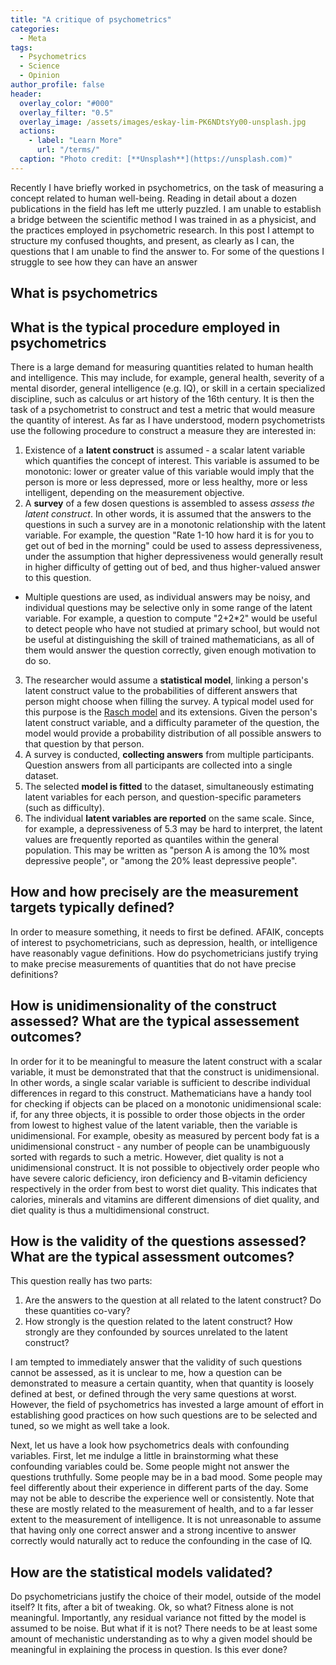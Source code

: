 ```yaml
---
title: "A critique of psychometrics"
categories:
  - Meta
tags:
  - Psychometrics
  - Science
  - Opinion
author_profile: false
header:
  overlay_color: "#000"
  overlay_filter: "0.5"
  overlay_image: /assets/images/eskay-lim-PK6NDtsYy00-unsplash.jpg
  actions:
    - label: "Learn More"
      url: "/terms/"
  caption: "Photo credit: [**Unsplash**](https://unsplash.com)"
---
```


Recently I have briefly worked in psychometrics, on the task of measuring a concept related to human well-being. Reading in detail about a dozen publications in the field has left me utterly puzzled. I am unable to establish a bridge between the scientific method I was trained in as a physicist, and the practices employed in psychometric research. In this post I attempt to structure my confused thoughts, and present, as clearly as I can, the questions that I am unable to find the answer to. For some of the questions I struggle to see how they can have an answer

## What is psychometrics

## What is the typical procedure employed in psychometrics

There is a large demand for measuring quantities related to human health and intelligence. This may include, for example, general health, severity of a mental disorder, general intelligence (e.g. IQ), or skill in a certain specialized discipline, such as calculus or art history of the 16th century. It is then the task of a psychometrist to construct and test a metric that would measure the quantity of interest. As far as I have understood, modern psychometrists use the following procedure to construct a measure they are interested in:

1. Existence of a **latent construct** is assumed - a scalar latent variable which quantifies the concept of interest. This variable is assumed to be monotonic: lower or greater value of this variable would imply that the person is more or less depressed, more or less healthy, more or less intelligent, depending on the measurement objective.
2. A **survey** of a few dosen questions is assembled to assess *assess the latent construct*. In other words, it is assumed that the answers to the questions in such a survey are in a monotonic relationship with the latent variable. For example, the question "Rate 1-10 how hard it is for you to get out of bed in the morning" could be used to assess depressiveness, under the assumption that higher depressiveness would generally result in higher difficulty of getting out of bed, and thus higher-valued answer to this question.
  * Multiple questions are used, as individual answers may be noisy, and individual questions may be selective only in some range of the latent variable. For example, a question to compute "2+2*2" would be useful to detect people who have not studied at primary school, but would not be useful at distinguishing the skill of trained mathematicians, as all of them would answer the question correctly, given enough motivation to do so.
3. The researcher would assume a **statistical model**, linking a person's latent construct value to the probabilities of different answers that person might choose when filling the survey. A typical model used for this purpose is the [Rasch model](https://en.wikipedia.org/wiki/Rasch_model) and its extensions. Given the person's latent construct variable, and a difficulty parameter of the question, the model would provide a probability distribution of all possible answers to that question by that person.
4. A survey is conducted, **collecting answers** from multiple participants. Question answers from all participants are collected into a single dataset.
5. The selected **model is fitted** to the dataset, simultaneously estimating latent variables for each person, and question-specific parameters (such as difficulty).
6. The individual **latent variables are reported** on the same scale. Since, for example, a depressiveness of 5.3 may be hard to interpret, the latent values are frequently reported as quantiles within the general population. This may be written as "person A is among the 10% most depressive people", or "among the 20% least depressive people".

## How and how precisely are the measurement targets typically defined?

In order to measure something, it needs to first be defined. AFAIK, concepts of interest to psychometricians, such as depression, health, or intelligence have reasonably vague definitions. How do psychometricians justify trying to make precise measurements of quantities that do not have precise definitions?

## How is unidimensionality of the construct assessed? What are the typical assessement outcomes?

In order for it to be meaningful to measure the latent construct with a scalar variable, it must be demonstrated that that the construct is unidimensional. In other words, a single scalar variable is sufficient to describe individual differences in regard to this construct. Mathematicians have a handy tool for checking if objects can be placed on a monotonic unidimensional scale: if, for any three objects, it is possible to order those objects in the order from lowest to highest value of the latent variable, then the variable is unidimensional. For example, obesity as measured by percent body fat is a unidimensional construct - any number of people can be unambiguously sorted with regards to such a metric. However, diet quality is not a unidimensional construct. It is not possible to objectively order people who have severe caloric deficiency, iron deficiency and B-vitamin deficiency respectively in the order from best to worst diet quality. This indicates that calories, minerals and vitamins are different dimensions of diet quality, and diet quality is thus a multidimensional construct.

## How is the validity of the questions assessed? What are the typical assessment outcomes?

This question really has two parts:
1. Are the answers to the question at all related to the latent construct? Do these quantities co-vary?
2. How strongly is the question related to the latent construct? How strongly are they confounded by sources unrelated to the latent construct?

I am tempted to immediately answer that the validity of such questions cannot be assessed, as it is unclear to me, how a question can be demonstrated to measure a certain quantity, when that quantity is loosely defined at best, or defined through the very same questions at worst. However, the field of psychometrics has invested a large amount of effort in establishing good practices on how such questions are to be selected and tuned, so we might as well take a look.



Next, let us have a look how psychometrics deals with confounding variables. First, let me indulge a little in brainstorming what these confounding variables could be. Some people might not answer the questions truthfully. Some people may be in a bad mood. Some people may feel differently about their experience in different parts of the day. Some may not be able to describe the experience well or consistently. Note that these are mostly related to the measurement of health, and to a far lesser extent to the measurement of intelligence. It is not unreasonable to assume that having only one correct answer and a strong incentive to answer correctly would naturally act to reduce the confounding in the case of IQ.

## How are the statistical models validated?

Do psychometricians justify the choice of their model, outside of the model itself? It fits, after a bit of tweaking. Ok, so what? Fitness alone is not meaningful. Importantly, any residual variance not fitted by the model is assumed to be noise. But what if it is not? There needs to be at least some amount of mechanistic understanding as to why a given model should be meaningful in explaining the process in question. Is this ever done?
